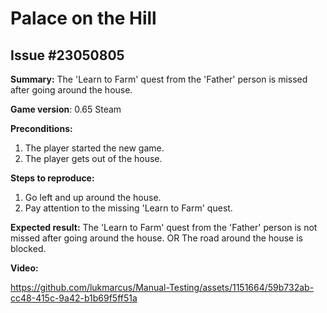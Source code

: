 # Palace on the Hill

## Issue #23050805

**Summary:** The 'Learn to Farm' quest from the 'Father' person is missed after going around the house.

**Game version**: 0.65 Steam

**Preconditions:**

1. The player started the new game.
2. The player gets out of the house.

**Steps to reproduce:**

1. Go left and up around the house.
2. Pay attention to the missing 'Learn to Farm' quest.

**Expected result:** The 'Learn to Farm' quest from the 'Father' person is not missed after going around the house. OR The road around the house is blocked.

**Video:**

https://github.com/lukmarcus/Manual-Testing/assets/1151664/59b732ab-cc48-415c-9a42-b1b69f5ff51a
